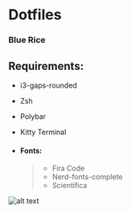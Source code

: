 # Dotfiles

### Blue Rice

## **Requirements:**

- i3-gaps-rounded
- Zsh
- Polybar
- Kitty Terminal

- #### Fonts:
  > - Fira Code
  > - Nerd-fonts-complete
  > - Scientifica

![alt text](https://raw.githubusercontent.com/mahmoudk1000/Dotfiles/master/Screen/i3.png)
